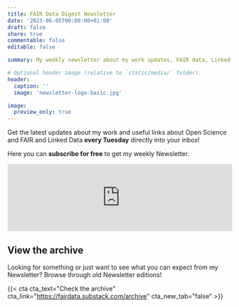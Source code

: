 ```yaml
---
title: FAIR Data Digest Newsletter
date: '2023-06-05T00:00:00+01:00'
draft: false
share: true
commentable: false
editable: false

summary: My weekly newsletter about my work updates, FAIR data, Linked Data, Open Science and more.

# Optional header image (relative to `static/media/` folder).
header:
  caption: ''
  image: 'newsletter-logo-basic.jpg'

image:
  preview_only: true
---
```


Get the latest updates about my work and useful links about Open Science and FAIR and Linked Data **every Tuesday** directly into your inbox!

Here you can **subscribe for free** to get my weekly Newsletter.

<iframe src="https://fairdata.substack.com/embed" width="100%" style="border:1px solid #EEE; background:white;" frameborder="0" scrolling="no"></iframe>

## View the archive

Looking for something or just want to see what you can expect from my Newsletter?
Browse through old Newsletter editions!

{{< cta cta_text="Check the archive" cta_link="https://fairdata.substack.com/archive" cta_new_tab="false" >}}
